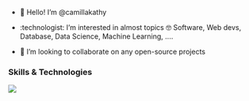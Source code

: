 - 👋 Hello! I’m @camillakathy
- <p>:technologist: I’m interested in almost topics 🤓 Software, Web devs, Database, Data Science, Machine Learning, .... </p>
- 💞️ I’m looking to collaborate on any open-source projects
<h3>Skills & Technologies</h3>
<p align="left">
    <img src="https://img.shields.io/badge/Codecov-F01F7A?style=for-the-badge&logo=Codecov&logoColor=white"/>
</p>
